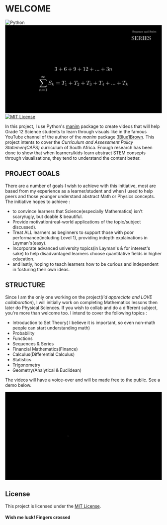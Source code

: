 # WELCOME
![Python](https://img.shields.io/badge/python-3670A0?style=for-the-badge&logo=python&logoColor=ffdd54) 
![](images/Screenshot_Cover.png)
[![MIT License](https://img.shields.io/badge/license-MIT-blue.svg?style=flat)](http://choosealicense.com/licenses/mit/)

In this project, I use Python's [manim](https://github.com/3b1b/manim) package to create videos that will help Grade 12 Science students to learn through visuals like in the famous YouTube channel of the author of the _manim_ package [3Blue1Brown](https://www.youtube.com/@3blue1brown).
This project intents to cover the _Curriculum and Assessment Policy Statemen(CAPS)_ curriculum of South Africa. Enough research has been done to show that when learners/kids learn abstract STEM consepts through visualisations, they tend to understand the content better. 

## PROJECT GOALS
There are a number of goals I wish to achieve with this initiative, most are based from my experience as a learner/student and when I used to help peers and those younger understand abstract Math or Physics concepts. The initiative hopes to achieve :
- to convince learners that Science(especially Mathematics) isn't scary/ugly, but doable & beautiful.
- Provide motivation(real-world applications of the topic/subject discussed).
- Treat ALL learners as beginners to support those with poor performance(including Level 1), providing indepth explainations in Layman's(easy).
- Incorporate advanced university topics(in Layman's & for interest's sake) to help disadvantaged learners choose quantitative fields in higher education.
- and lastly, hoping to teach learners how to be curious and independent in fosturing their own ideas.

## STRUCTURE
Since I am the only one working on the project(_I'd appreciate and LOVE collaboration_), I will initially work on completing Mathematics lessons then later do Physical Sciences. If you wish to collab and do a different subject, you're more than welcome too. I intend to cover the following topics :
- Introduction to Set Theory( I believe it is important, so even non-math people can start understanding math)
- Probability
- Functions
- Sequences & Series
- Financial Mathematics(Finance)
- Calculus(Differential Calculus)
- Statistics
- Trigonometry
- Geometry(Analytical & Euclidean)

The videos will have a voice-over and will be made free to the public. See a demo below.

![](SquareToCircle_Demo.gif)

## License
This project is licensed under the [MIT License](LICENSE). 
#### Wish me luck! Fingers crossed


